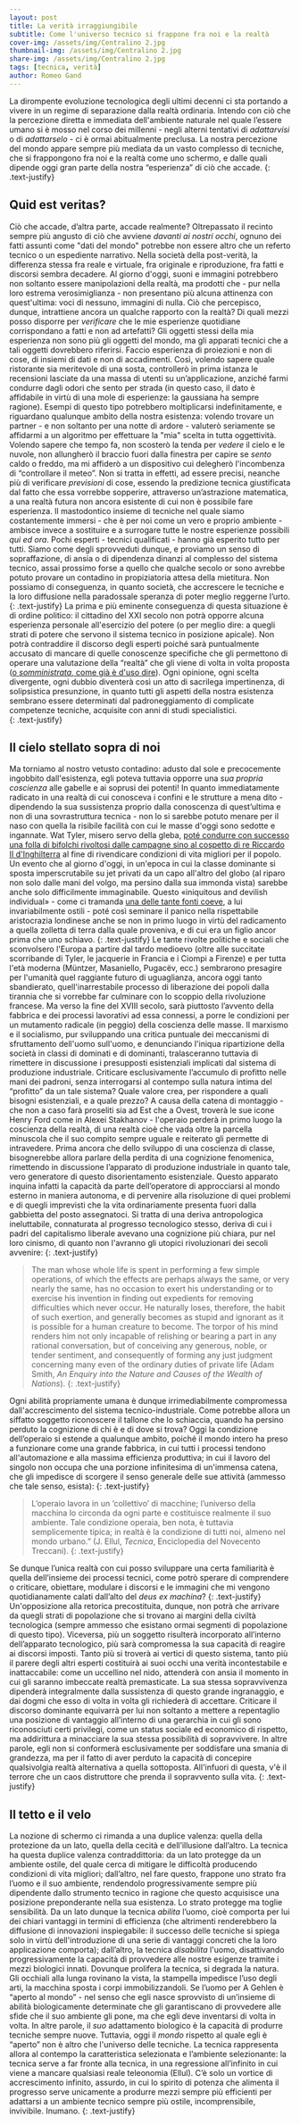 ```yaml
---
layout: post
title: La verità irraggiungibile
subtitle: Come l'universo tecnico si frappone fra noi e la realtà
cover-img: /assets/img/Centralino 2.jpg
thumbnail-img: /assets/img/Centralino 2.jpg
share-img: /assets/img/Centralino 2.jpg
tags: [tecnica, verità]
author: Romeo Gand
---
```

La dirompente evoluzione tecnologica degli ultimi decenni ci sta portando a vivere in un regime di separazione dalla realtà ordinaria. Intendo con ciò che la percezione diretta e immediata dell'ambiente naturale nel quale l’essere umano si è mosso nel corso dei millenni - negli alterni tentativi di *adattarvisi* o di *adattarselo* - ci è ormai abitualmente preclusa. La nostra percezione del mondo appare sempre più mediata da un vasto complesso di tecniche, che si frappongono fra noi e la realtà come uno schermo, e dalle quali dipende oggi gran parte della nostra “esperienza” di ciò che accade. 
{: .text-justify}
## Quid est veritas?

Ciò che accade, d’altra parte, accade realmente? Oltrepassato il recinto sempre più angusto di ciò che avviene *davanti ai nostri occhi*, ognuno dei fatti assunti come "dati del mondo" potrebbe non essere altro che un referto tecnico o un espediente narrativo. Nella società della post-verità, la differenza stessa fra reale e virtuale, fra originale e riproduzione, fra fatti e discorsi sembra decadere. Al giorno d'oggi, suoni e immagini potrebbero non soltanto essere manipolazioni della realtà, ma prodotti che - pur nella loro estrema verosimiglianza - non presentano più alcuna attinenza con quest'ultima: voci di nessuno, immagini di nulla. Ciò che percepisco, dunque, intrattiene ancora un qualche rapporto con la realtà? Di quali mezzi posso disporre per *verificare* che le mie esperienze quotidiane corrispondano a fatti e non ad artefatti? Gli oggetti stessi della mia esperienza non sono più gli oggetti del mondo, ma gli apparati tecnici che a tali oggetti dovrebbero riferirsi. Faccio esperienza di proiezioni e non di cose, di insiemi di dati e non di accadimenti. Così, volendo sapere quale ristorante sia meritevole di una sosta, controllerò in prima istanza le recensioni lasciate da una massa di utenti su un’applicazione, anziché farmi condurre dagli odori che sento per strada (in questo caso, il dato è affidabile in virtù di una mole di esperienze: la gaussiana ha sempre ragione). Esempi di questo tipo potrebbero moltiplicarsi indefinitamente, e riguardano qualunque ambito della nostra esistenza: volendo trovare un partner - e non soltanto per una notte di ardore - valuterò seriamente se affidarmi a un algoritmo per effettuare la "mia" scelta in tutta oggettività. Volendo sapere che tempo fa, non scosterò la tenda per *vedere* il cielo e le nuvole, non allungherò il braccio fuori dalla finestra per capire se *sento* caldo o freddo, ma mi affiderò a un dispositivo cui delegherò l'incombenza di “controllare il meteo”. Non si tratta in effetti, ad essere precisi, neanche più di verificare *previsioni* di cose, essendo la predizione tecnica giustificata dal fatto che essa vorrebbe sopperire, attraverso un’astrazione matematica, a una realtà futura non ancora esistente di cui non è possibile fare esperienza. Il mastodontico insieme di tecniche nel quale siamo costantemente immersi - che è per noi come un vero e proprio ambiente - ambisce invece a sostituire e a surrogare tutte le nostre esperienze possibili *qui ed ora*. Pochi esperti - tecnici qualificati - hanno già esperito tutto per tutti. Siamo come degli sprovveduti dunque, e proviamo un senso di sopraffazione, di ansia o di dipendenza dinanzi al complesso del sistema tecnico, assai prossimo forse a quello che qualche secolo or sono avrebbe potuto provare un contadino in propiziatoria attesa della mietitura. Non possiamo di conseguenza, in quanto società, che accrescere le tecniche e la loro diffusione nella paradossale speranza di poter meglio reggerne l’urto. 
{: .text-justify}
La prima e più eminente conseguenza di questa situazione è di ordine politico: il cittadino del XXI secolo non potrà opporre alcuna esperienza personale all'esercizio del potere (o per meglio dire: a quegli strati di potere che servono il sistema tecnico in posizione apicale). Non potrà contraddire il discorso degli esperti poiché sarà puntualmente accusato di mancare di quelle conoscenze specifiche che gli permettono di operare una valutazione della “realtà” che gli viene di volta in volta proposta ([o *somministrata*, come già è d'uso dire](https://www.ilfattoquotidiano.it/2021/11/28/lidea-di-informazione-di-monti-in-pandemia-bisogna-trovare-modalita-meno-democratiche-ci-vuole-un-sistema-che-dosi-dallalto-video-la7/6408110/)). Ogni opinione, ogni scelta divergente, ogni dubbio diventerà così un atto di sacrilega impertinenza, di solipsistica presunzione, in quanto tutti gli aspetti della nostra esistenza sembrano essere determinati dal padroneggiamento di complicate competenze tecniche, acquisite con anni di studi specialistici.  
{: .text-justify}
## Il cielo stellato sopra di noi

Ma torniamo al nostro vetusto contadino: adusto dal sole e precocemente ingobbito dall'esistenza, egli poteva tuttavia opporre una *sua propria coscienza* alle gabelle e ai soprusi dei potenti! In quanto immediatamente radicato in una realtà di cui conosceva i confini e le strutture a mena dito - dipendendo la sua sussistenza proprio dalla conoscenza di quest’ultima e non di una sovrastruttura tecnica - non lo si sarebbe potuto menare per il naso con quella la risibile facilità con cui le masse d'oggi sono sedotte e ingannate.  Wat Tyler, misero servo della gleba, [poté condurre con successo una folla di bifolchi rivoltosi dalle campagne sino al cospetto di re Riccardo II d'Inghilterra](https://it.wikipedia.org/wiki/Rivolta_dei_contadini) al fine di rivendicare condizioni di vita migliori per il popolo. Un evento che al giorno d'oggi, in un'epoca in cui la classe dominante si sposta imperscrutabile su jet privati da un capo all'altro del globo (al riparo non solo dalle mani del volgo, ma persino dalla sua immonda vista) sarebbe anche solo difficilmente immaginabile. Questo «iniquitous and devilish individual» - come ci tramanda [una delle tante fonti coeve](https://it.wikipedia.org/wiki/Cronache_di_Froissart), a lui invariabilmente ostili - poté così seminare il panico nella rispettabile aristocrazia londinese anche se non in primo luogo in virtù del radicamento a quella zolletta di terra dalla quale proveniva, e di cui era un figlio ancor prima che uno schiavo.
{: .text-justify}
Le tante rivolte politiche e sociali che sconvolsero l'Europa a partire dal tardo medioevo (oltre alle succitate scorribande di Tyler, le jacquerie in Francia e i Ciompi a Firenze) e per tutta l'età moderna (Müntzer, Masaniello, Pugacëv, ecc.) sembrarono presagire per l'umanità quel raggiante futuro di uguaglianza, ancora oggi tanto sbandierato, quell'inarrestabile processo di liberazione dei popoli dalla tirannia che si vorrebbe far culminare con lo scoppio della rivoluzione francese. Ma verso la fine del XVIII secolo, sarà piuttosto l’avvento della fabbrica e dei processi lavorativi ad essa connessi, a porre le condizioni per un mutamento radicale (in peggio) della coscienza delle masse. Il marxismo e il socialismo, pur sviluppando una critica puntuale dei meccanismi di sfruttamento dell'uomo sull'uomo, e denunciando l'iniqua ripartizione della società in classi di dominati e di dominanti, tralasceranno tuttavia di rimettere in discussione i presupposti esistenziali implicati dal sistema di produzione industriale. Criticare esclusivamente l’accumulo di profitto nelle mani dei padroni, senza interrogarsi al contempo sulla natura intima del “profitto”  da un tale sistema? Quale valore crea, per rispondere a quali bisogni esistenziali, e a quale prezzo? A causa della catena di montaggio - che non a caso farà proseliti sia ad Est che a Ovest, troverà le sue icone Henry Ford come in Alexei Stakhanov - l'operaio perderà in primo luogo la coscienza della realtà, di una realtà cioè che vada oltre la parcella minuscola che il suo compito sempre uguale e reiterato gli permette di intravedere. Prima ancora che dello sviluppo di una coscienza di classe, bisognerebbe allora parlare della perdita di una cognizione fenomenica, rimettendo in discussione l’apparato di produzione industriale in quanto tale, vero generatore di questo disorientamento esistenziale. Questo apparato inquina infatti la capacità da parte dell’operatore di approcciarsi al mondo esterno in maniera autonoma, e di pervenire alla risoluzione di quei problemi e di quegli imprevisti che la vita ordinariamente presenta fuori dalla gabbietta del posto assegnatoci. Si tratta di una deriva antropologica ineluttabile, connaturata al progresso tecnologico stesso, deriva di cui i padri del capitalismo liberale avevano una cognizione più chiara, pur nel loro cinismo, di quanto non l'avranno gli utopici rivoluzionari dei secoli avvenire:
{: .text-justify}
>The man whose whole life is spent in performing a few simple operations, of which the effects are perhaps always the same, or very nearly the same, has no occasion to exert his understanding or to exercise his invention in finding out expedients for removing difficulties which never occur. He naturally loses, therefore, the habit of such exertion, and generally becomes as stupid and ignorant as it is possible for a human creature to become. The torpor of his mind renders him not only incapable of relishing or bearing a part in any rational conversation, but of conceiving any generous, noble, or tender sentiment, and consequently of forming any just judgment concerning many even of the ordinary duties of private life (Adam Smith, *An Enquiry into the Nature and Causes of the Wealth of Nations*).
{: .text-justify}

Ogni abilità propriamente umana è dunque irrimediabilmente compromessa dall'accrescimento del sistema tecnico-industriale. Come potrebbe allora un siffatto soggetto riconoscere il tallone che lo schiaccia, quando ha persino perduto la cognizione di chi è e di dove si trova? Oggi la condizione dell’operaio si estende a qualunque ambito, poiché il mondo intero ha preso a funzionare come una grande fabbrica, in cui tutti i processi tendono all'automazione e alla massima efficienza produttiva; in cui il lavoro del singolo non occupa che una porzione infinitesima di un'immensa catena, che gli impedisce di scorgere il senso generale delle sue attività (ammesso che tale senso, esista):
{: .text-justify}

>L’operaio lavora in un ‘collettivo’ di macchine; l’universo della macchina lo circonda da ogni parte e costituisce realmente il suo ambiente. Tale condizione operaia, ben nota, è tuttavia semplicemente tipica; in realtà è la condizione di tutti noi, almeno nel mondo urbano.” (J. Ellul, *Tecnica*, Enciclopedia del Novecento Treccani).
{: .text-justify}

Se dunque l’unica realtà con cui posso sviluppare una certa familiarità è quella dell’insieme dei processi tecnici, come potrò sperare di comprendere o criticare, obiettare, modulare i discorsi e le immagini che mi vengono quotidianamente calati dall’alto del *deus ex machina*?
{: .text-justify}
Un'opposizione alla retorica precostituita, dunque, non potrà che arrivare da quegli strati di popolazione che si trovano ai margini della civiltà tecnologica (sempre ammesso che esistano ormai segmenti di popolazione di questo tipo). Viceversa, più un soggetto risulterà incorporato all’interno dell’apparato tecnologico, più sarà compromessa la sua capacità di reagire ai discorsi imposti. Tanto più si troverà ai vertici di questo sistema, tanto più il parere degli altri esperti costituirà ai suoi occhi una verità incontestabile e inattaccabile: come un uccellino nel nido, attenderà con ansia il momento in cui gli saranno imbeccate realtà premasticate. La sua stessa sopravvivenza dipenderà integralmente dalla sussistenza di questo grande ingranaggio, e dai dogmi che esso di volta in volta gli richiederà di accettare. Criticare il discorso dominante equivarrà per lui non soltanto a mettere a repentaglio una posizione di vantaggio all’interno di una gerarchia in cui gli sono riconosciuti certi privilegi, come un status sociale ed economico di rispetto, ma addirittura a minacciare la sua stessa possibilità di sopravvivere. In altre parole, egli non si conformerà esclusivamente per soddisfare una smania di grandezza, ma per il fatto di aver perduto la capacità di concepire qualsivolgia realtà alternativa a quella sottoposta. All'infuori di questa, v'è il terrore che un caos distruttore che prenda il sopravvento sulla vita. 
{: .text-justify}
## Il tetto e il velo

La nozione di schermo ci rimanda a una duplice valenza: quella della protezione da un lato, quella della cecità e dell’illusione dall’altro. La tecnica ha questa duplice valenza contraddittoria: da un lato protegge da un ambiente ostile, del quale cerca di mitigare le difficoltà producendo condizioni di vita migliori; dall’altro, nel fare questo, frappone uno strato fra l’uomo e il suo ambiente, rendendolo progressivamente sempre più dipendente dallo strumento tecnico in ragione che questo acquisisce una posizione preponderante nella sua esistenza. Lo strato protegge ma toglie sensibilità. Da un lato dunque la tecnica *abilita* l’uomo, cioè comporta per lui dei chiari vantaggi in termini di efficienza (che altrimenti renderebbero la diffusione di innovazioni inspiegabile: il successo delle tecniche si spiega solo in virtù dell'introduzione di una serie di vantaggi concreti che la loro applicazione comporta); dall’altro, la tecnica *disabilita* l'uomo, disattivando progressivamente la capacità di provvedere alle nostre esigenze tramite i mezzi biologici innati. Dovunque prolifera la tecnica, si degrada la natura. Gli occhiali alla lunga rovinano la vista, la stampella impedisce l’uso degli arti, la macchina sposta i corpi immobilizzandoli. Se l’uomo per A Gehlen è “aperto al mondo” - nel senso che egli nasce sprovvisto di un’insieme di abilità biologicamente determinate che gli garantiscano di provvedere alle sfide che il suo ambiente gli pone, ma che egli deve inventarsi di volta in volta. In altre parole, il *suo* adattamento biologico è la capacità di produrre tecniche sempre nuove. Tuttavia, oggi il *mondo* rispetto al quale egli è “aperto” non è altro che l'universo delle tecniche. La tecnica rappresenta allora al contempo la caratteristica selezionata e l’ambiente selezionante: la tecnica serve a far fronte alla tecnica, in una regressione all’infinito in cui viene a mancare qualsiasi reale teleonomia (Ellul). C’è solo un vortice di accrescimento infinito, assurdo, in cui lo spirito di potenza che alimenta il progresso serve unicamente a produrre mezzi sempre più efficienti per adattarsi a un ambiente tecnico sempre più ostile, incomprensibile, invivibile. Inumano.
{: .text-justify}
